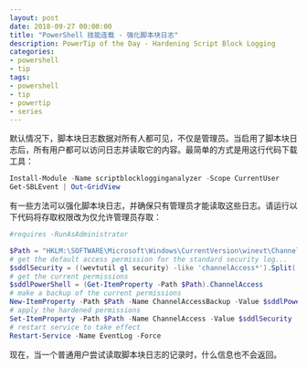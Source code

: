 ```yaml
---
layout: post
date: 2018-09-27 00:00:00
title: "PowerShell 技能连载 - 强化脚本块日志"
description: PowerTip of the Day - Hardening Script Block Logging
categories:
- powershell
- tip
tags:
- powershell
- tip
- powertip
- series
---
```

默认情况下，脚本块日志数据对所有人都可见，不仅是管理员。当启用了脚本块日志后，所有用户都可以访问日志并读取它的内容。最简单的方式是用这行代码下载工具：

```powershell
Install-Module -Name scriptblocklogginganalyzer -Scope CurrentUser
Get-SBLEvent | Out-GridView
```

有一些方法可以强化脚本块日志，并确保只有管理员才能读取这些日志。请运行以下代码将存取权限改为仅允许管理员存取：

```powershell
#requires -RunAsAdministrator

$Path = "HKLM:\SOFTWARE\Microsoft\Windows\CurrentVersion\winevt\Channels\Microsoft-Windows-PowerShell/Operational"
# get the default access permission for the standard security log...
$sddlSecurity = ((wevtutil gl security) -like 'channelAccess*').Split(' ')[-1]
# get the current permissions
$sddlPowerShell = (Get-ItemProperty -Path $Path).ChannelAccess
# make a backup of the current permissions
New-ItemProperty -Path $Path -Name ChannelAccessBackup -Value $sddlPowerShell -ErrorAction Ignore
# apply the hardened permissions
Set-ItemProperty -Path $Path -Name ChannelAccess -Value $sddlSecurity
# restart service to take effect
Restart-Service -Name EventLog -Force
```

现在，当一个普通用户尝试读取脚本块日志的记录时，什么信息也不会返回。

<!--本文国际来源：[Hardening Script Block Logging](http://community.idera.com/powershell/powertips/b/tips/posts/hardening-script-block-logging)-->
